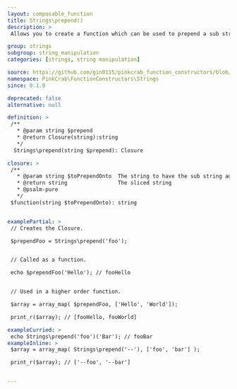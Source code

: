 ```yaml
---
layout: composable_function
title: Strings\prepend()
description: >
 Allows you to create a function which can be used to prepend a sub string to a passed string. This can either be used as part of a Higher Order Function such as array_map() or as part of a compiled/pipe function.

group: strings
subgroup: string_manipulation
categories: [strings, string manipulation]

source: https://github.com/gin0115/pinkcrab_function_constructors/blob/master/src/strings.php#L84
namespace: PinkCrab\FunctionConstructors\Strings
since: 0.1.0

deprecated: false
alternative: null

definition: >
 /**
   * @param string $prepend
   * @return Closure(string):string
   */
  Strings\prepend(string $prepend): Closure

closure: >
 /**
   * @param string $toPrependOnto  The string to have the sub string added to
   * @return string                The sliced string
   * @psalm-pure
   */ 
 $function(string $toPrependOnto): string


examplePartial: >
 // Creates the Closure.

 $prependFoo = Strings\prepend('foo');  


 // Called as a function.  

 echo $prependFoo('Hello'); // fooHello  


 // Used in a higher order function.  

 $array = array_map( $prependFoo, ['Hello', 'World']);  

 print_r($array); // [fooHello, fooWorld]  

exampleCurried: >
 echo Strings\prepend('foo')('Bar'); // fooBar
exampleInline: >
 $array = array_map( Strings\prepend('--'), ['foo', 'bar'] );

 print_r($array); // ['--foo', '--bar']  


---
```

